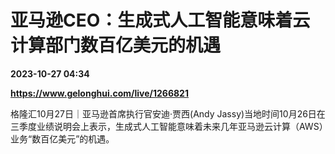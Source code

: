 # 亚马逊CEO：生成式人工智能意味着云计算部门数百亿美元的机遇

**2023-10-27 04:34**

**https://www.gelonghui.com/live/1266821**

格隆汇10月27日｜亚马逊首席执行官安迪·贾西(Andy Jassy)当地时间10月26日在三季度业绩说明会上表示，生成式人工智能意味着未来几年亚马逊云计算（AWS）业务“数百亿美元”的机遇。